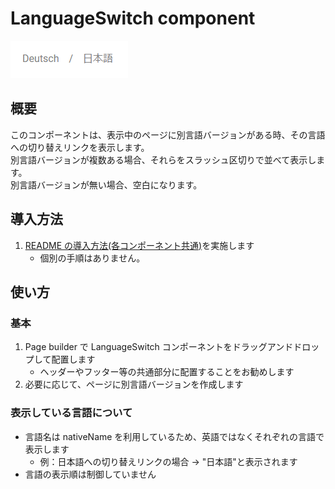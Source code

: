 # LanguageSwitch component

![LanguageSwitch component](/docs/images/LanguageSwitch.png)

## 概要

このコンポーネントは、表示中のページに別言語バージョンがある時、その言語への切り替えリンクを表示します。\
別言語バージョンが複数ある場合、それらをスラッシュ区切りで並べて表示します。\
別言語バージョンが無い場合、空白になります。

## 導入方法

1. [README の導入方法(各コンポーネント共通)](../README_ja-JP.md#導入方法各コンポーネント共通)を実施します
   - 個別の手順はありません。

## 使い方

### 基本

1. Page builder で LanguageSwitch コンポーネントをドラッグアンドドロップして配置します
   - ヘッダーやフッター等の共通部分に配置することをお勧めします
1. 必要に応じて、ページに別言語バージョンを作成します

### 表示している言語について

- 言語名は nativeName を利用しているため、英語ではなくそれぞれの言語で表示します
  - 例：日本語への切り替えリンクの場合 -> "日本語"と表示されます
- 言語の表示順は制御していません
